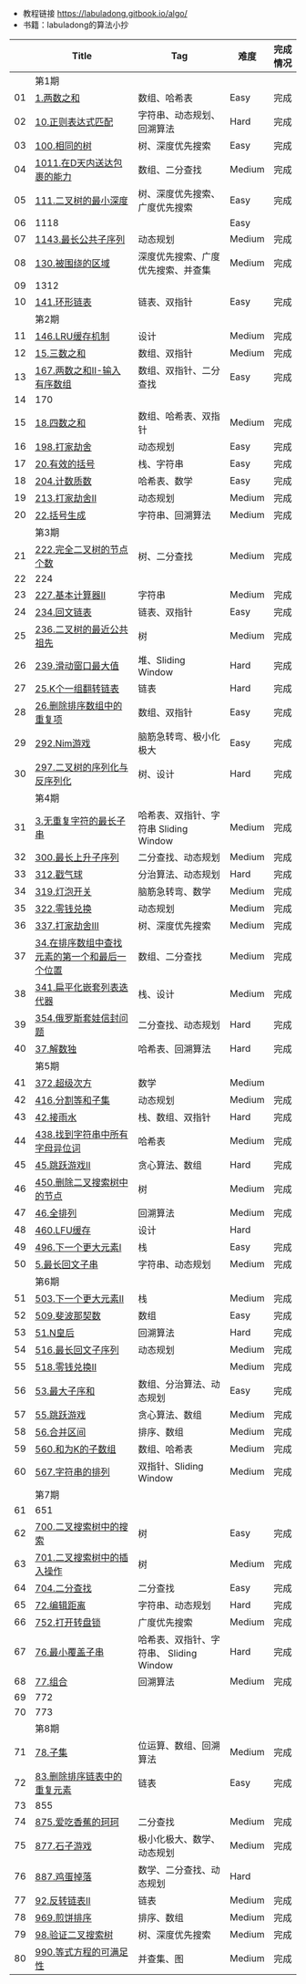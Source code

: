 - 教程链接 https://labuladong.gitbook.io/algo/
- 书籍：labuladong的算法小抄

|      | Title                                                        | Tag                                     | 难度   | 完成情况 |
| ---- | ------------------------------------------------------------ | --------------------------------------- | ------ | -------- |
|      | 第1期                                                        |                                         |        |          |
| 01   | [1.两数之和](https://leetcode-cn.com/problems/two-sum/)      | 数组、哈希表                            | Easy   | 完成     |
| 02   | [10.正则表达式匹配](https://leetcode-cn.com/problems/regular-expression-matching/) | 字符串、动态规划、回溯算法              | Hard   | 完成     |
| 03   | [100.相同的树](https://leetcode-cn.com/problems/same-tree/)  | 树、深度优先搜索                        | Easy   | 完成     |
| 04   | [1011.在D天内送达包裹的能力](https://leetcode-cn.com/problems/capacity-to-ship-packages-within-d-days/) | 数组、二分查找                          | Medium | 完成     |
| 05   | [111.二叉树的最小深度](https://leetcode-cn.com/problems/minimum-depth-of-binary-tree) | 树、深度优先搜索、广度优先搜索          | Easy   | 完成     |
| 06   | 1118                                                         |                                         | Easy   |          |
| 07   | [1143.最长公共子序列](https://leetcode-cn.com/problems/longest-common-subsequence/) | 动态规划                                | Medium | 完成     |
| 08   | [130.被围绕的区域](https://leetcode-cn.com/problems/surrounded-regions/) | 深度优先搜索、广度优先搜索、并查集      | Medium | 完成     |
| 09   | 1312                                                         |                                         |        |          |
| 10   | [141.环形链表](https://leetcode-cn.com/problems/linked-list-cycle) | 链表、双指针                            | Easy   | 完成     |
|      | 第2期                                                        |                                         |        |          |
| 11   | [146.LRU缓存机制](https://leetcode-cn.com/problems/lru-cache/) | 设计                                    | Medium | 完成     |
| 12   | [15.三数之和](https://leetcode-cn.com/problems/3sum/)        | 数组、双指针                            | Medium | 完成     |
| 13   | [167.两数之和II-输入有序数组](https://leetcode-cn.com/problems/two-sum-ii-input-array-is-sorted) | 数组、双指针、二分查找                  | Easy   | 完成     |
| 14   | 170                                                          |                                         |        |          |
| 15   | [18.四数之和](https://leetcode-cn.com/problems/4sum/)        | 数组、哈希表、双指针                    | Medium | 完成     |
| 16   | [198.打家劫舍](https://leetcode-cn.com/problems/house-robber) | 动态规划                                | Easy   | 完成     |
| 17   | [20.有效的括号](https://leetcode-cn.com/problems/valid-parentheses) | 栈、字符串                              | Easy   | 完成     |
| 18   | [ 204.计数质数](https://leetcode-cn.com/problems/count-primes/) | 哈希表、数学                            | Easy   | 完成     |
| 19   | [213.打家劫舍II](https://leetcode-cn.com/problems/house-robber-ii/) | 动态规划                                | Medium | 完成     |
| 20   | [22.括号生成](https://leetcode-cn.com/problems/generate-parentheses/) | 字符串、回溯算法                        | Medium | 完成     |
|      | 第3期                                                        |                                         |        |          |
| 21   | [222.完全二叉树的节点个数](https://leetcode-cn.com/problems/count-complete-tree-nodes/) | 树、二分查找                            | Medium | 完成     |
| 22   | 224                                                          |                                         |        |          |
| 23   | [227.基本计算器II](https://leetcode-cn.com/problems/basic-calculator-ii/) | 字符串                                  | Medium | 完成     |
| 24   | [234.回文链表](https://leetcode-cn.com/problems/palindrome-linked-list/) | 链表、双指针                            | Easy   | 完成     |
| 25   | [236.二叉树的最近公共祖先](https://leetcode-cn.com/problems/lowest-common-ancestor-of-a-binary-tree/) | 树                                      | Medium | 完成     |
| 26   | [239.滑动窗口最大值](https://leetcode-cn.com/problems/sliding-window-maximum/) | 堆、Sliding Window                      | Hard   | 完成     |
| 27   | [25.K个一组翻转链表](https://leetcode-cn.com/problems/reverse-nodes-in-k-group/) | 链表                                    | Hard   | 完成     |
| 28   | [26.删除排序数组中的重复项](https://leetcode-cn.com/problems/remove-duplicates-from-sorted-array) | 数组、双指针                            | Easy   | 完成     |
| 29   | [292.Nim游戏](https://leetcode-cn.com/problems/nim-game/)    | 脑筋急转弯、极小化极大                  | Easy   | 完成     |
| 30   | [297.二叉树的序列化与反序列化](https://leetcode-cn.com/problems/serialize-and-deserialize-binary-tree/) | 树、设计                                | Hard   | 完成     |
|      | 第4期                                                        |                                         |        |          |
| 31   | [3.无重复字符的最长子串](https://leetcode-cn.com/problems/longest-substring-without-repeating-characters/) | 哈希表、双指针、字符串 Sliding Window   | Medium | 完成     |
| 32   | [300.最长上升子序列](https://leetcode-cn.com/problems/longest-increasing-subsequence/) | 二分查找、动态规划                      | Medium | 完成     |
| 33   | [312.戳气球](https://leetcode-cn.com/problems/burst-balloons/) | 分治算法、动态规划                      | Hard   | 完成     |
| 34   | [319.灯泡开关](https://leetcode-cn.com/problems/bulb-switcher/) | 脑筋急转弯、数学                        | Medium | 完成     |
| 35   | [322.零钱兑换](https://leetcode-cn.com/problems/coin-change/) | 动态规划                                | Medium | 完成     |
| 36   | [337.打家劫舍III](https://leetcode-cn.com/problems/house-robber-iii/) | 树、深度优先搜索                        | Medium | 完成     |
| 37   | [34.在排序数组中查找元素的第一个和最后一个位置](https://leetcode-cn.com/problems/find-first-and-last-position-of-element-in-sorted-array/) | 数组、二分查找                          | Medium | 完成     |
| 38   | [ 341.扁平化嵌套列表迭代器](https://leetcode-cn.com/problems/flatten-nested-list-iterator/) | 栈、设计                                | Medium | 完成     |
| 39   | [354.俄罗斯套娃信封问题](https://leetcode-cn.com/problems/russian-doll-envelopes/) | 二分查找、动态规划                      | Hard   | 完成     |
| 40   | [37.解数独](https://leetcode-cn.com/problems/sudoku-solver/) | 哈希表、回溯算法                        | Hard   | 完成     |
|      | 第5期                                                        |                                         |        |          |
| 41   | [372.超级次方](https://leetcode-cn.com/problems/super-pow/)  | 数学                                    | Medium |          |
| 42   | [416.分割等和子集](https://leetcode-cn.com/problems/partition-equal-subset-sum/) | 动态规划                                | Medium | 完成     |
| 43   | [42.接雨水](https://leetcode-cn.com/problems/trapping-rain-water/) | 栈、数组、双指针                        | Hard   | 完成     |
| 44   | [438.找到字符串中所有字母异位词](https://leetcode-cn.com/problems/find-all-anagrams-in-a-string/) | 哈希表                                  | Medium | 完成     |
| 45   | [45.跳跃游戏II](https://leetcode-cn.com/problems/jump-game-ii/) | 贪心算法、数组                          | Hard   | 完成     |
| 46   | [450.删除二叉搜索树中的节点](https://leetcode-cn.com/problems/delete-node-in-a-bst/) | 树                                      | Medium | 完成     |
| 47   | [46.全排列](https://leetcode-cn.com/problems/permutations/)  | 回溯算法                                | Medium | 完成     |
| 48   | [460.LFU缓存](https://leetcode-cn.com/problems/lfu-cache/)   | 设计                                    | Hard   |          |
| 49   | [496.下一个更大元素I](https://leetcode-cn.com/problems/next-greater-element-i/) | 栈                                      | Easy   | 完成     |
| 50   | [5.最长回文子串](https://leetcode-cn.com/problems/longest-palindromic-substring/) | 字符串、动态规划                        | Medium | 完成     |
|      | 第6期                                                        |                                         |        |          |
| 51   | [503.下一个更大元素II](https://leetcode-cn.com/problems/next-greater-element-ii/) | 栈                                      | Medium | 完成     |
| 52   | [509.斐波那契数](https://leetcode-cn.com/problems/fibonacci-number/) | 数组                                    | Easy   | 完成     |
| 53   | [51.N皇后](https://leetcode-cn.com/problems/n-queens/)       | 回溯算法                                | Hard   | 完成     |
| 54   | [516.最长回文子序列](https://leetcode-cn.com/problems/longest-palindromic-subsequence/) | 动态规划                                | Medium | 完成     |
| 55   | [518.零钱兑换II](https://leetcode-cn.com/problems/coin-change-2/) |                                         | Medium | 完成     |
| 56   | [53.最大子序和](https://leetcode-cn.com/problems/maximum-subarray) | 数组、分治算法、动态规划                | Easy   | 完成     |
| 57   | [55.跳跃游戏](https://leetcode-cn.com/problems/jump-game/)   | 贪心算法、数组                          | Medium | 完成     |
| 58   | [56.合并区间](https://leetcode-cn.com/problems/merge-intervals/) | 排序、数组                              | Medium | 完成     |
| 59   | [560.和为K的子数组](https://leetcode-cn.com/problems/subarray-sum-equals-k/) | 数组、哈希表                            | Medium | 完成     |
| 60   | [567.字符串的排列](https://leetcode-cn.com/problems/permutation-in-string/) | 双指针、Sliding Window                  | Medium | 完成     |
|      | 第7期                                                        |                                         |        |          |
| 61   | 651                                                          |                                         |        |          |
| 62   | [700.二叉搜索树中的搜索](https://leetcode-cn.com/problems/search-in-a-binary-search-tree/) | 树                                      | Easy   | 完成     |
| 63   | [701.二叉搜索树中的插入操作](https://leetcode-cn.com/problems/insert-into-a-binary-search-tree/) | 树                                      | Medium | 完成     |
| 64   | [704.二分查找](https://leetcode-cn.com/problems/binary-search/) | 二分查找                                | Easy   | 完成     |
| 65   | [72.编辑距离](https://leetcode-cn.com/problems/edit-distance/) | 字符串、动态规划                        | Hard   | 完成     |
| 66   | [752.打开转盘锁](https://leetcode-cn.com/problems/open-the-lock/) | 广度优先搜索                            | Medium | 完成     |
| 67   | [76.最小覆盖子串](https://leetcode-cn.com/problems/minimum-window-substring/) | 哈希表、双指针、字符串、 Sliding Window | Hard   | 完成     |
| 68   | [77.组合](https://leetcode-cn.com/problems/combinations/)    | 回溯算法                                | Medium | 完成     |
| 69   | 772                                                          |                                         |        |          |
| 70   | 773                                                          |                                         |        |          |
|      | 第8期                                                        |                                         |        |          |
| 71   | [78.子集](https://leetcode-cn.com/problems/subsets/)         | 位运算、数组、回溯算法                  | Medium | 完成     |
| 72   | [83.删除排序链表中的重复元素](https://leetcode-cn.com/problems/remove-duplicates-from-sorted-list) | 链表                                    | Easy   | 完成     |
| 73   | 855                                                          |                                         |        |          |
| 74   | [875.爱吃香蕉的珂珂](https://leetcode-cn.com/problems/koko-eating-bananas/) | 二分查找                                | Medium | 完成     |
| 75   | [877.石子游戏](https://leetcode-cn.com/problems/stone-game/) | 极小化极大、数学、动态规划              | Medium | 完成     |
| 76   | [ 887.鸡蛋掉落](https://leetcode-cn.com/problems/super-egg-drop/) | 数学、二分查找、动态规划                | Hard   |          |
| 77   | [92.反转链表II](https://leetcode-cn.com/problems/reverse-linked-list-ii/) | 链表                                    | Medium | 完成     |
| 78   | [ 969.煎饼排序](https://leetcode-cn.com/problems/pancake-sorting/) | 排序、数组                              | Medium | 完成     |
| 79   | [98.验证二叉搜索树](https://leetcode-cn.com/problems/validate-binary-search-tree/) | 树、深度优先搜索                        | Medium | 完成     |
| 80   | [990.等式方程的可满足性](https://leetcode-cn.com/problems/satisfiability-of-equality-equations/) | 并查集、图                              | Medium | 完成     |

